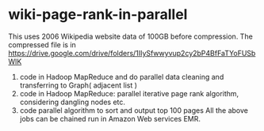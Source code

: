 # wiki-page-rank-in-parallel
This uses  2006 Wikipedia website data of 100GB before compression. The compressed file is in https://drive.google.com/drive/folders/1IIySfwwyvup2cy2bP4BfFaTYoFUSbWlK
1. code in Hadoop MapReduce and do parallel data cleaning and transferring to Graph( adjacent list )
2. code  in Hadoop MapReduce: parallel iterative page rank algorithm, considering dangling nodes etc.
3. code parallel algorithm to sort and output top 100 pages
All the above jobs can be chained run in Amazon Web services EMR.
